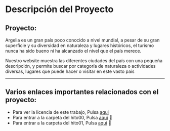 # Descripción del Proyecto
## Proyecto:  

Argelia es un gran país poco conocido a nivel mundial, a pesar de su gran superficie y su diversidad en naturaleza y lugares históricos, el turismo nunca ha sido bueno ni ha alcanzado el nivel que el país merece.  

Nuestro website muestra las diferentes ciudades del país con una pequeña descripción, y permite buscar 
por categoría de naturaleza o actividades diversas, lugares que puede hacer o visitar en este vasto país  

---

## Varios enlaces importantes relacionados con el proyecto:  
- Para ver la licencia de este trabajo, Pulsa   [aqui](https://github.com/Ilyas-ZG/Asignatura-CC/blob/main/licence.md)  
- Para entrar a la carpeta del hito00, Pulsa   [aqui](https://github.com/Ilyas-ZG/Asignatura-CC/tree/main/doc/Hito%2000)  :blue_book: 
- Para entrar a la carpeta del hito01, Pulsa [aqui](https://github.com/Ilyas-ZG/Asignatura-CC/blob/main/doc/Hito%2001/hito01.md)  :blue_book: 
